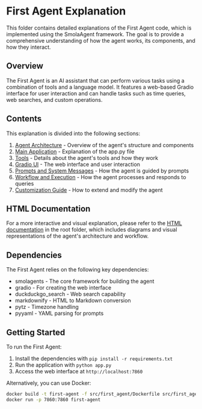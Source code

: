 # First Agent Explanation

This folder contains detailed explanations of the First Agent code, which is implemented using the SmolaAgent framework. The goal is to provide a comprehensive understanding of how the agent works, its components, and how they interact.

## Overview

The First Agent is an AI assistant that can perform various tasks using a combination of tools and a language model. It features a web-based Gradio interface for user interaction and can handle tasks such as time queries, web searches, and custom operations.

## Contents

This explanation is divided into the following sections:

1. [Agent Architecture](01-agent-architecture.md) - Overview of the agent's structure and components
2. [Main Application](02-main-application.md) - Explanation of the app.py file
3. [Tools](03-tools.md) - Details about the agent's tools and how they work
4. [Gradio UI](04-gradio-ui.md) - The web interface and user interaction
5. [Prompts and System Messages](05-prompts.md) - How the agent is guided by prompts
6. [Workflow and Execution](06-workflow.md) - How the agent processes and responds to queries
7. [Customization Guide](07-customization.md) - How to extend and modify the agent

## HTML Documentation

For a more interactive and visual explanation, please refer to the [HTML documentation](../explanation.html) in the root folder, which includes diagrams and visual representations of the agent's architecture and workflow.

## Dependencies

The First Agent relies on the following key dependencies:

- smolagents - The core framework for building the agent
- gradio - For creating the web interface
- duckduckgo_search - Web search capability
- markdownify - HTML to Markdown conversion
- pytz - Timezone handling
- pyyaml - YAML parsing for prompts

## Getting Started

To run the First Agent:

1. Install the dependencies with `pip install -r requirements.txt`
2. Run the application with `python app.py`
3. Access the web interface at `http://localhost:7860`

Alternatively, you can use Docker:

```bash
docker build -t first-agent -f src/first_agent/Dockerfile src/first_agent/
docker run -p 7860:7860 first-agent
```
